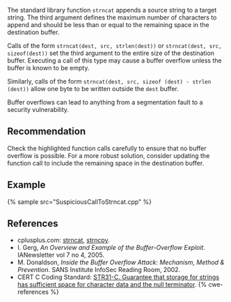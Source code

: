 The standard library function `strncat` appends a source string to a target string. The third argument defines the maximum number of characters to append and should be less than or equal to the remaining space in the destination buffer.

Calls of the form `strncat(dest, src, strlen(dest))` or `strncat(dest, src, sizeof(dest))` set the third argument to the entire size of the destination buffer. Executing a call of this type may cause a buffer overflow unless the buffer is known to be empty.

Similarly, calls of the form `strncat(dest, src, sizeof (dest) - strlen (dest))` allow one byte to be written outside the `dest` buffer.

Buffer overflows can lead to anything from a segmentation fault to a security vulnerability.


## Recommendation
Check the highlighted function calls carefully to ensure that no buffer overflow is possible. For a more robust solution, consider updating the function call to include the remaining space in the destination buffer.


## Example
{% sample src="SuspiciousCallToStrncat.cpp" %}

## References
* cplusplus.com: [strncat](http://www.cplusplus.com/reference/clibrary/cstring/strncat/), [strncpy](http://www.cplusplus.com/reference/clibrary/cstring/strncpy/).
* I. Gerg, *An Overview and Example of the Buffer-Overflow Exploit*. IANewsletter vol 7 no 4, 2005.
* M. Donaldson, *Inside the Buffer Overflow Attack: Mechanism, Method &amp; Prevention*. SANS Institute InfoSec Reading Room, 2002.
* CERT C Coding Standard: [STR31-C. Guarantee that storage for strings has sufficient space for character data and the null terminator](https://wiki.sei.cmu.edu/confluence/display/c/STR31-C.+Guarantee+that+storage+for+strings+has+sufficient+space+for+character+data+and+the+null+terminator).
{% cwe-references %}
